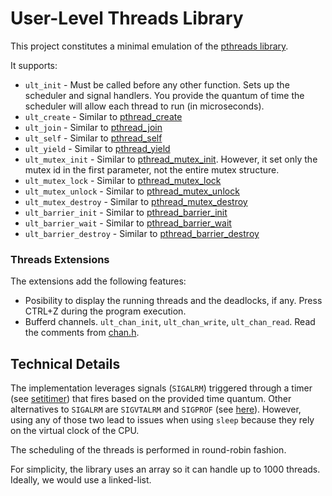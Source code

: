 # User-Level Threads Library

This project constitutes a minimal emulation of the [pthreads library](https://en.wikipedia.org/wiki/Pthreads).

It supports:

- `ult_init` - Must be called before any other function. Sets up the scheduler and signal handlers. You provide the quantum of time the scheduler will allow each thread to run (in microseconds).
- `ult_create` - Similar to [pthread_create](https://en.wikipedia.org/wiki/Pthreads)
- `ult_join` - Similar to [pthread_join](https://man7.org/linux/man-pages/man3/pthread_join.3.html)
- `ult_self` - Similar to [pthread_self](https://man7.org/linux/man-pages/man3/pthread_self.3.html)
- `ult_yield` - Similar to [pthread_yield](https://man7.org/linux/man-pages/man3/pthread_yield.3.html)
- `ult_mutex_init` - Similar to [pthread_mutex_init](https://linux.die.net/man/3/pthread_mutex_init). However, it set only the mutex id in the first parameter, not the entire mutex structure.
- `ult_mutex_lock` - Similar to [pthread_mutex_lock](https://linux.die.net/man/3/pthread_mutex_lock)
- `ult_mutex_unlock` - Similar to [pthread_mutex_unlock](https://linux.die.net/man/3/pthread_mutex_unlock)
- `ult_mutex_destroy` - Similar to [pthread_mutex_destroy](https://linux.die.net/man/3/pthread_mutex_destroy)
- `ult_barrier_init` - Similar to [pthread_barrier_init](https://linux.die.net/man/3/pthread_barrier_init)
- `ult_barrier_wait` - Similar to [pthread_barrier_wait](https://linux.die.net/man/3/pthread_barrier_wait)
- `ult_barrier_destroy` - Similar to [pthread_barrier_destroy](https://linux.die.net/man/3/pthread_barrier_destroy)

### Threads Extensions

The extensions add the following features:

- Posibility to display the running threads and the deadlocks, if any. Press CTRL+Z during the program execution.
- Bufferd channels. `ult_chan_init`, `ult_chan_write`, `ult_chan_read`. Read the comments from [chan.h](./lib/chan.h).

## Technical Details

The implementation leverages signals (`SIGALRM`) triggered through a timer (see [setitimer](https://linux.die.net/man/2/setitimer)) that fires based on the provided time quantum. Other alternatives to `SIGALRM` are `SIGVTALRM` and `SIGPROF` (see [here](https://www.gnu.org/software/libc/manual/html_node/Alarm-Signals.html)). However, using any of those two lead to issues when using `sleep` because they rely on the virtual clock of the CPU.

The scheduling of the threads is performed in round-robin fashion.

For simplicity, the library uses an array so it can handle up to 1000 threads. Ideally, we would use a linked-list.
